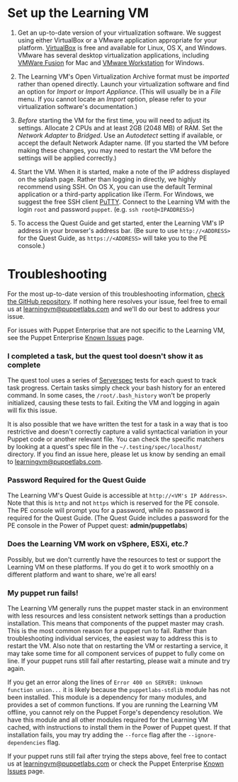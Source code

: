 # Set up the Learning VM

1. Get an up-to-date version of your virtualization software. We suggest using
either VirtualBox or a VMware application appropriate for your platform.
[VirtualBox](https://www.virtualbox.org/wiki/Downloads) is free and available
for Linux, OS X, and Windows. VMware has several desktop virtualization applications,
including [VMWare Fusion](https://www.vmware.com/products/fusion/) for Mac and
[VMware Workstation](https://www.vmware.com/products/workstation/) for Windows.

2. The Learning VM's Open Virtualization Archive format must be *imported* rather
than opened directly. Launch your virtualization software and find an option for
*Import* or *Import Appliance*. (This will usually be in a *File* menu. If you
cannot locate an *Import* option, please refer to your virtualization software's
documentation.)

3. *Before* starting the VM for the first time, you will need to adjust its settings.
Allocate 2 CPUs and at least 2GB (2048 MB) of RAM. Set the *Network Adapter* to *Bridged*.
Use an *Autodetect* setting if available, or accept the default Network Adapter name.
(If you started the VM before making these changes, you may need to restart the VM
before the settings will be applied correctly.)

4. Start the VM. When it is started, make a note of the IP address displayed on the
splash page. Rather than logging in directly, we highly recommend using SSH. On OS X,
you can use the default Terminal application or a third-party application like iTerm.
For Windows, we suggest the free SSH client [PuTTY](http://www.putty.org/).
Connect to the Learning VM with the login `root` and password `puppet`.
(e.g. `ssh root@<IPADDRESS>`)

5. To access the Quest Guide and get started, enter the Learning VM's IP address in
your browser's address bar. (Be sure to use `http://<ADDRESS>` for the Quest Guide,
as `https://<ADDRESS>` will take you to the PE console.)

# Troubleshooting

For the most up-to-date version of this troubleshooting information,
[check the GitHub repository](https://github.com/puppetlabs/courseware-lvm/blob/master/SETUP.md#troubleshooting).
If nothing here resolves your issue, feel free to email us at learningvm@puppetlabs.com
and we'll do our best to address your issue.

For issues with Puppet Enterprise that are not specific to the Learning VM, see the
Puppet Enterprise [Known Issues](https://docs.puppetlabs.com/pe/latest/release_notes_known_issues.html)
page.

### I completed a task, but the quest tool doesn't show it as complete

The quest tool uses a series of [Serverspec](http://serverspec.org/) tests for each
quest to track task progress. Certain tasks simply check your bash history for an
entered command. In some cases, the `/root/.bash_history` won't be properly initialized,
causing these tests to fail. Exiting the VM and logging in again will fix this issue.

It is also possible that we have written the test for a task in a way that is too
restrictive and doesn't correctly capture a valid syntactical variation in your
Puppet code or another relevant file. You can check the specific matchers by looking
at a quest's spec file in the `~/.testing/spec/localhost/` directory. If you find
an issue here, please let us know by sending an email to learningvm@puppetlabs.com.

### Password Required for the Quest Guide

The Learning VM's Quest Guide is accessible at `http://<VM's IP Address>`. Note that
this is `http` and not `https` which is reserved for the PE console. The PE console
will prompt you for a password, while no password is required for the Quest Guide.
(The Quest Guide includes a password for the PE console in the Power of Puppet quest:
**admin/puppetlabs**)

### Does the Learning VM work on vSphere, ESXi, etc.?

Possibly, but we don't currently have the resources to test or support the Learning VM
on these platforms. If you do get it to work smoothly on a different platform and
want to share, we're all ears!

### My puppet run fails!

The Learning VM generally runs the puppet master stack in an environment with less
resources and less consistent network settings than a production installation. This
means that components of the puppet master may crash. This is the most common reason
for a puppet run to fail. Rather than troubleshooting individual services, the easiest
way to address this is to restart the VM. Also note that on restarting the VM or
restarting a service, it may take some time for all component services of puppet to
fully come on line. If your puppet runs still fail after restarting, please wait a minute
and try again.

If you get an error along the lines of `Error 400 on SERVER: Unknown function union...`
it is likely because the `puppetlabs-stdlib` module has not been installed. This module
is a dependency for many modules, and provides a set of common functions. If you are
running the Learning VM offline, you cannot rely on the Puppet Forge's dependency
resolution. We have this module and all other modules required for the Learning VM
cached, with instructions to install them in the Power of Puppet quest. If that installation
fails, you may try adding the `--force` flag after the `--ignore-dependencies` flag.

If your puppet runs still fail after trying the steps above, feel free to contact us at
learningvm@puppetlabs.com or check the Puppet Enterprise [Known Issues](https://docs.puppetlabs.com/pe/latest/release_notes_known_issues.html)
page.
